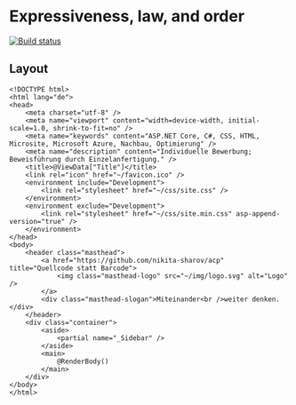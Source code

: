 # Expressiveness, law, and order

[![Build status](https://dev.azure.com/235u/acp/_apis/build/status/full-stack-developer%20-%20CI)](https://dev.azure.com/235u/acp/_build/latest?definitionId=3)

## Layout

```razor
<!DOCTYPE html>
<html lang="de">
<head>
    <meta charset="utf-8" />
    <meta name="viewport" content="width=device-width, initial-scale=1.0, shrink-to-fit=no" />
    <meta name="keywords" content="ASP.NET Core, C#, CSS, HTML, Microsite, Microsoft Azure, Nachbau, Optimierung" />
    <meta name="description" content="Individuelle Bewerbung; Beweisführung durch Einzelanfertigung." />
    <title>@ViewData["Title"]</title>
    <link rel="icon" href="~/favicon.ico" />
    <environment include="Development">
        <link rel="stylesheet" href="~/css/site.css" />
    </environment>
    <environment exclude="Development">
        <link rel="stylesheet" href="~/css/site.min.css" asp-append-version="true" />
    </environment>
</head>
<body>
    <header class="masthead">
        <a href="https://github.com/nikita-sharov/acp" title="Quellcode statt Barcode">
            <img class="masthead-logo" src="~/img/logo.svg" alt="Logo" />
        </a>        
        <div class="masthead-slogan">Miteinander<br />weiter denken.</div>
    </header>
    <div class="container">
        <aside>
            <partial name="_Sidebar" />
        </aside>
        <main>
            @RenderBody()
        </main>
    </div>
</body>
</html>
```